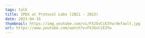 ```yaml
---
tags: talk
title: IPDX at Protocol Labs (2021 - 2023)
date: 2023-04-16
thumbnail: https://img.youtube.com/vi/FXJGvCiE3Yw/default.jpg
url: https://www.youtube.com/watch?v=FXJGvCiE3Yw
---
```

